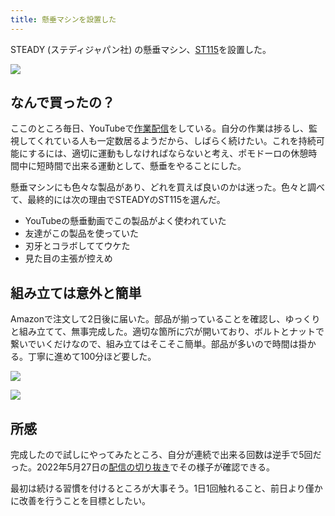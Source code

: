 ```yaml
---
title: 懸垂マシンを設置した
---
```

STEADY (ステディジャパン社) の懸垂マシン、[ST115](https://www.amazon.co.jp/dp/B09K3QQBKH)を設置した。

![](https://lh6.googleusercontent.com/C8wuKkVwgvQblNuzMYmKJu0oqdeQ4ovh6-0PL7qfBoB1GLTr3T8BbuaqOZBtJ7OB6TS4-38lawytD04Yf3eypYNQwXLkXrrvJECnO8DPIfJHZPkSI7PwTRBUVdONIT4LQ4O9Ee5qLYKA9Le55nkpfecZOFx7MMwRjf5MYDQpZQRVrWFTDPR3xOVs)

なんで買ったの？
--------

ここのところ毎日、YouTubeで[作業配信](https://www.youtube.com/c/r7kamura)をしている。自分の作業は捗るし、監視してくれている人も一定数居るようだから、しばらく続けたい。これを持続可能にするには、適切に運動もしなければならないと考え、ポモドーロの休憩時間中に短時間で出来る運動として、懸垂をやることにした。

懸垂マシンにも色々な製品があり、どれを買えば良いのかは迷った。色々と調べて、最終的には次の理由でSTEADYのST115を選んだ。

*   YouTubeの懸垂動画でこの製品がよく使われていた
*   友達がこの製品を使っていた
*   刃牙とコラボしててウケた
*   見た目の主張が控えめ

組み立ては意外と簡単
----------

Amazonで注文して2日後に届いた。部品が揃っていることを確認し、ゆっくりと組み立てて、無事完成した。適切な箇所に穴が開いており、ボルトとナットで繋いでいくだけなので、組み立てはそこそこ簡単。部品が多いので時間は掛かる。丁寧に進めて100分ほど要した。

![](https://lh4.googleusercontent.com/3VdIDtcUin4vCECQtJfhupILNKQ-8djsUsNP4JJsSXPZXbC5iBb-vWZ9LcC-2ZnAgOscPcFCwbw2dSpxke26Y5OOZZGqqwjOKC5cegVw4JTcq_y-fRornE6KEceLstA-K56ey8SuKQfd4fZQEaQNjCAjHyD9ZTcM_sNWvlWADwWeCgvVmQn-fU1Z)

![](https://lh6.googleusercontent.com/_DyD_MehU49tOjuFcZ4pHm8NgJhzn6S1SN9pyXlIjpDWgR23TQIV91Guxk-HCUv5zWStGsmBWpuC884fmU6Zir3qJGQ6IUJu8IrVdWpsXeWRg7jaVDrhuMbn20QT2k_uQm_sVKUEWSrce8A5GJbxZJuYNufikXivstC2VGE7BwviZZ6SMtBkRsos)

所感
--

完成したので試しにやってみたところ、自分が連続で出来る回数は逆手で5回だった。2022年5月27日の[配信の切り抜き](https://www.youtube.com/clip/Ugkxy2NXpdlfZF0kT9s-MoCOrbB1wpWEryK9)でその様子が確認できる。

最初は続ける習慣を付けるところが大事そう。1日1回触れること、前日より僅かに改善を行うことを目標としたい。

